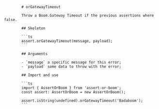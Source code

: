             # orGatewayTimeout

            Throw a Boom.Gateway Timeout if the previous assertions where false.

            ## Skeleton

            ```ts
            assert.orGatewayTimeout(message, payload);
            ```

            ## Arguments

            - `message` a specific message for this error;
            - `payload` some data to throw with the error;

            ## Import and use

            ```ts
            import { AssertOrBoom } from 'assert-or-boom';
            const assert: AssertOrBoom = new AssertOrBoom();

            assert.isString(undefined).orGatewayTimeout('Badaboom');
            ```
